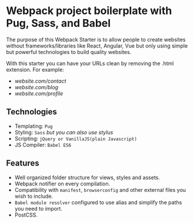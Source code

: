 Webpack project boilerplate with Pug, Sass, and Babel
===================

The purpose of this Webpack Starter is to allow people to create websites without frameworks/libraries like React, Angular, Vue but only using simple but powerful technologies to build quality websites.

With this starter you can have your URLs clean by removing the .html extension. For example:

- *website.com/contact*
- *website.com/blog*
- *website.com/profile*

## Technologies

- Templating: `Pug`
- Styling: `Sass` *but you can also use stylus*
- Scripting: `jQuery or VanillaJS(plain Javascript)`
- JS Compiler: `Babel ES6`

## Features

- Well organized folder structure for views, styles and assets.
- Webpack notifier on every compilation.
- Compatibility with `manifest`, `browserconfig` and other external files you wish to include.
- `Babel module resolver` configured to use alias and simplify the paths you need to import.
- PostCSS.